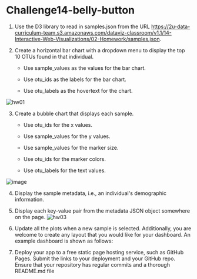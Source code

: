# Challenge14-belly-button

1. Use the D3 library to read in samples.json from the URL https://2u-data-curriculum-team.s3.amazonaws.com/dataviz-classroom/v1.1/14-Interactive-Web-Visualizations/02-Homework/samples.json.

2. Create a horizontal bar chart with a dropdown menu to display the top 10 OTUs found in that individual.

   - Use sample_values as the values for the bar chart.

   - Use otu_ids as the labels for the bar chart.

   - Use otu_labels as the hovertext for the chart.

![hw01](https://user-images.githubusercontent.com/32376453/229915679-7a1be0a6-e2ed-47e7-b828-439e3a1a319a.png)

3. Create a bubble chart that displays each sample.

    - Use otu_ids for the x values.

    - Use sample_values for the y values.

    - Use sample_values for the marker size.

    - Use otu_ids for the marker colors.

    - Use otu_labels for the text values.
    
![image](https://user-images.githubusercontent.com/32376453/229916021-b79094da-213e-4db8-9258-e3fc08afd8f8.png)


4. Display the sample metadata, i.e., an individual's demographic information.

5. Display each key-value pair from the metadata JSON object somewhere on the page.
![hw03](https://user-images.githubusercontent.com/32376453/229916195-d8093573-6b39-41b4-b9a9-aba5d14bc1a5.png)

6. Update all the plots when a new sample is selected. Additionally, you are welcome to create any layout that you would like for your dashboard. An example dashboard is shown as follows:


7. Deploy your app to a free static page hosting service, such as GitHub Pages. Submit the links to your deployment and your GitHub repo. Ensure that your repository has regular commits and a thorough README.md file
